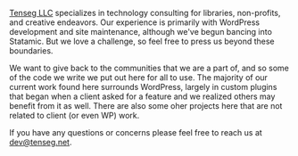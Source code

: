 [Tenseg LLC](https://www.tenseg.net) specializes in technology consulting for libraries, non-profits, and creative endeavors. Our experience is primarily with WordPress development and site maintenance, although we've begun bancing into Statamic. But we love a challenge, so feel free to press us beyond these boundaries.

We want to give back to the communities that we are a part of, and so some of the code we write we put out here for all to use. The majority of our current work found here surrounds WordPress, largely in custom plugins that began when a client asked for a feature and we realized others may benefit from it as well. There are also some oher projects here that are not related to client (or even WP) work.

If you have any questions or concerns please feel free to reach us at [dev@tenseg.net](mailto:dev@tenseg.net).
